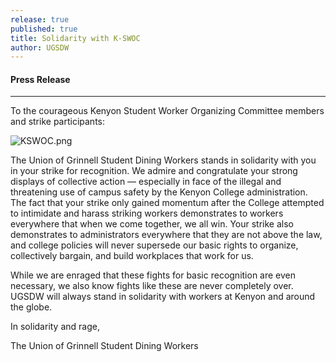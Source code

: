```yaml
---
release: true
published: true
title: Solidarity with K-SWOC
author: UGSDW
---
```

#### Press Release

***

To the courageous Kenyon Student Worker Organizing Committee members and strike participants: 

![KSWOC.png]({{site.baseurl}}/assets/news/KSWOC.png)

The Union of Grinnell Student Dining Workers stands in solidarity with you in your strike for recognition. We admire and congratulate your strong displays of collective action — especially in face of the illegal and threatening use of campus safety by the Kenyon College administration. The fact that your strike only gained momentum after the College attempted to intimidate and harass striking workers demonstrates to workers everywhere that when we come together, we all win. Your strike also demonstrates to administrators everywhere that they are not above the law, and college policies will never supersede our basic rights to organize, collectively bargain, and build workplaces that work for us. 
 
While we are enraged that these fights for basic recognition are even necessary, we also know fights like these are never completely over. UGSDW will always stand in solidarity with workers at Kenyon and around the globe. 


In solidarity and rage,

The Union of Grinnell Student Dining Workers

